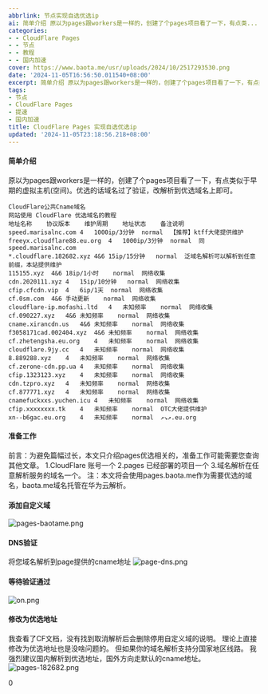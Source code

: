 ```yaml
---
abbrlink: 节点实现自选优选ip
ai: 简单介绍 原以为pages跟workers是一样的，创建了个pages项目看了一下，有点类...
categories:
- - CloudFlare Pages
- - 节点
- - 教程
- - 国内加速
cover: https://www.baota.me/usr/uploads/2024/10/2517293530.png
date: '2024-11-05T16:56:50.011540+08:00'
excerpt: 简单介绍 原以为pages跟workers是一样的，创建了个pages项目看了一下，有点类似于早期的...
tags:
- 节点
- CloudFlare Pages
- 提速
- 国内加速
title: CloudFlare Pages 实现自选优选ip
updated: '2024-11-05T23:18:56.218+08:00'
---
```

#### 简单介绍

原以为pages跟workers是一样的，创建了个pages项目看了一下，有点类似于早期的虚拟主机(空间)。优选的话域名过了验证，改解析到优选域名上即可。

```
CloudFlare公共Cname域名
网站使用 CloudFlare 优选域名的教程
地址名称	协议版本	维护周期	地址状态	备注说明
speed.marisalnc.com	4	1000ip/3分钟	normal	【推荐】ktff大佬提供维护
freeyx.cloudflare88.eu.org	4	1000ip/3分钟	normal	同speed.marisalnc.com
*.cloudflare.182682.xyz	4&6	15ip/15分钟	normal	泛域名解析可以解析到任意前缀，本站提供维护
115155.xyz	4&6	18ip/1小时	normal	网络收集
cdn.2020111.xyz	4	15ip/10分钟	normal	网络收集
cfip.cfcdn.vip	4	6ip/1天	normal	网络收集
cf.0sm.com	4&6	手动更新	normal	网络收集
cloudflare-ip.mofashi.ltd	4	未知频率	normal	网络收集
cf.090227.xyz	4&6	未知频率	normal	网络收集
cname.xirancdn.us	4&6	未知频率	normal	网络收集
f3058171cad.002404.xyz	4&6	未知频率	normal	网络收集
cf.zhetengsha.eu.org	4	未知频率	normal	网络收集
cloudflare.9jy.cc	4	未知频率	normal	网络收集
8.889288.xyz	4	未知频率	normal	网络收集
cf.zerone-cdn.pp.ua	4	未知频率	normal	网络收集
cfip.1323123.xyz	4	未知频率	normal	网络收集
cdn.tzpro.xyz	4	未知频率	normal	网络收集
cf.877771.xyz	4	未知频率	normal	网络收集
cnamefuckxxs.yuchen.icu	4	未知频率	normal	网络收集
cfip.xxxxxxxx.tk	4	未知频率	normal	OTC大佬提供维护
xn--b6gac.eu.org	4	未知频率	normal	↗↘↗.eu.org
```

#### 准备工作

前言：为避免篇幅过长，本文只介绍pages优选相关的，准备工作可能需要您查询其他文章。
1.CloudFlare 账号一个
2.pages 已经部署的项目一个
3.域名解析在任意解析服务的域名一个。
注：本文将会使用pages.baota.me作为需要优选的域名，baota.me域名托管在华为云解析。

#### 添加自定义域

![pages-baotame.png](https://www.baota.me/usr/uploads/2024/10/2517293530.png "pages-baotame.png")

#### DNS验证

将您域名解析到page提供的cname地址
![page-dns.png](https://www.baota.me/usr/uploads/2024/10/983170240.png "page-dns.png")

#### 等待验证通过

![on.png](https://www.baota.me/usr/uploads/2024/10/3088367770.png "on.png")

#### 修改为优选地址

我查看了CF文档，没有找到取消解析后会删除停用自定义域的说明。
理论上直接修改为优选地址也是没啥问题的。
但如果你的域名解析支持分国家地区线路。
我强烈建议国内解析到优选地址，国外方向走默认的cname地址。
![pages-182682.png](https://www.baota.me/usr/uploads/2024/10/1954513842.png "pages-182682.png")

0
